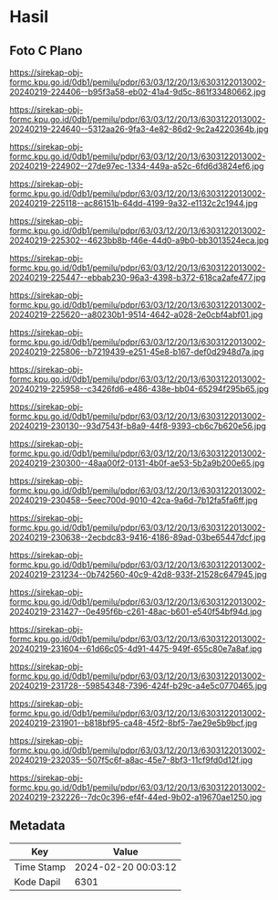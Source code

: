 # Hasil

## Foto C Plano

https://sirekap-obj-formc.kpu.go.id/0db1/pemilu/pdpr/63/03/12/20/13/6303122013002-20240219-224406--b95f3a58-eb02-41a4-9d5c-861f33480662.jpg

https://sirekap-obj-formc.kpu.go.id/0db1/pemilu/pdpr/63/03/12/20/13/6303122013002-20240219-224640--5312aa26-9fa3-4e82-86d2-9c2a4220364b.jpg

https://sirekap-obj-formc.kpu.go.id/0db1/pemilu/pdpr/63/03/12/20/13/6303122013002-20240219-224902--27de97ec-1334-449a-a52c-6fd6d3824ef6.jpg

https://sirekap-obj-formc.kpu.go.id/0db1/pemilu/pdpr/63/03/12/20/13/6303122013002-20240219-225118--ac86151b-64dd-4199-9a32-e1132c2c1944.jpg

https://sirekap-obj-formc.kpu.go.id/0db1/pemilu/pdpr/63/03/12/20/13/6303122013002-20240219-225302--4623bb8b-f46e-44d0-a9b0-bb3013524eca.jpg

https://sirekap-obj-formc.kpu.go.id/0db1/pemilu/pdpr/63/03/12/20/13/6303122013002-20240219-225447--ebbab230-96a3-4398-b372-618ca2afe477.jpg

https://sirekap-obj-formc.kpu.go.id/0db1/pemilu/pdpr/63/03/12/20/13/6303122013002-20240219-225620--a80230b1-9514-4642-a028-2e0cbf4abf01.jpg

https://sirekap-obj-formc.kpu.go.id/0db1/pemilu/pdpr/63/03/12/20/13/6303122013002-20240219-225806--b7219439-e251-45e8-b167-def0d2948d7a.jpg

https://sirekap-obj-formc.kpu.go.id/0db1/pemilu/pdpr/63/03/12/20/13/6303122013002-20240219-225958--c3426fd6-e486-438e-bb04-65294f295b65.jpg

https://sirekap-obj-formc.kpu.go.id/0db1/pemilu/pdpr/63/03/12/20/13/6303122013002-20240219-230130--93d7543f-b8a9-44f8-9393-cb6c7b620e56.jpg

https://sirekap-obj-formc.kpu.go.id/0db1/pemilu/pdpr/63/03/12/20/13/6303122013002-20240219-230300--48aa00f2-0131-4b0f-ae53-5b2a9b200e65.jpg

https://sirekap-obj-formc.kpu.go.id/0db1/pemilu/pdpr/63/03/12/20/13/6303122013002-20240219-230458--5eec700d-9010-42ca-9a6d-7b12fa5fa6ff.jpg

https://sirekap-obj-formc.kpu.go.id/0db1/pemilu/pdpr/63/03/12/20/13/6303122013002-20240219-230638--2ecbdc83-9416-4186-89ad-03be65447dcf.jpg

https://sirekap-obj-formc.kpu.go.id/0db1/pemilu/pdpr/63/03/12/20/13/6303122013002-20240219-231234--0b742560-40c9-42d8-933f-21528c647945.jpg

https://sirekap-obj-formc.kpu.go.id/0db1/pemilu/pdpr/63/03/12/20/13/6303122013002-20240219-231427--0e495f6b-c261-48ac-b601-e540f54bf94d.jpg

https://sirekap-obj-formc.kpu.go.id/0db1/pemilu/pdpr/63/03/12/20/13/6303122013002-20240219-231604--61d66c05-4d91-4475-949f-655c80e7a8af.jpg

https://sirekap-obj-formc.kpu.go.id/0db1/pemilu/pdpr/63/03/12/20/13/6303122013002-20240219-231728--59854348-7396-424f-b29c-a4e5c0770465.jpg

https://sirekap-obj-formc.kpu.go.id/0db1/pemilu/pdpr/63/03/12/20/13/6303122013002-20240219-231901--b818bf95-ca48-45f2-8bf5-7ae29e5b9bcf.jpg

https://sirekap-obj-formc.kpu.go.id/0db1/pemilu/pdpr/63/03/12/20/13/6303122013002-20240219-232035--507f5c6f-a8ac-45e7-8bf3-11cf9fd0d12f.jpg

https://sirekap-obj-formc.kpu.go.id/0db1/pemilu/pdpr/63/03/12/20/13/6303122013002-20240219-232226--7dc0c396-ef4f-44ed-9b02-a19670ae1250.jpg


## Metadata

| Key        | Value               |
| ---------- | ------------------- |
| Time Stamp | 2024-02-20 00:03:12 |
| Kode Dapil | 6301                |



